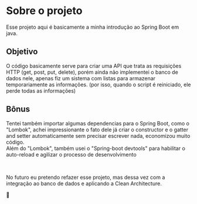 # Sobre o projeto
Esse projeto aqui é basicamente a minha introdução ao Spring Boot em java.

## Objetivo
O código basicamente serve para criar uma API que trata as requisições HTTP (get, post, put, delete), porém ainda não implementei o banco de dados nele, apenas fiz um sistema com
listas para armazenar temporariamente as informações. (por isso, quando o script é reiniciado, ele perde todas as informações)

## Bônus
Tentei também importar algumas dependencias para o Spring Boot, como o "Lombok", achei impressionante o fato dele já criar o constructor e o gatter and setter automaticamente sem precisar escrever nada, economizou muito código.<br>
Além do "Lombok", também usei o "Spring-boot devtools" para habilitar o auto-reload e agilizar o processo de desenvolvimento

<br>

No futuro eu pretendo refazer esse projeto, mas dessa vez com a integração ao banco de dados e aplicando a Clean Architecture.

🌸
